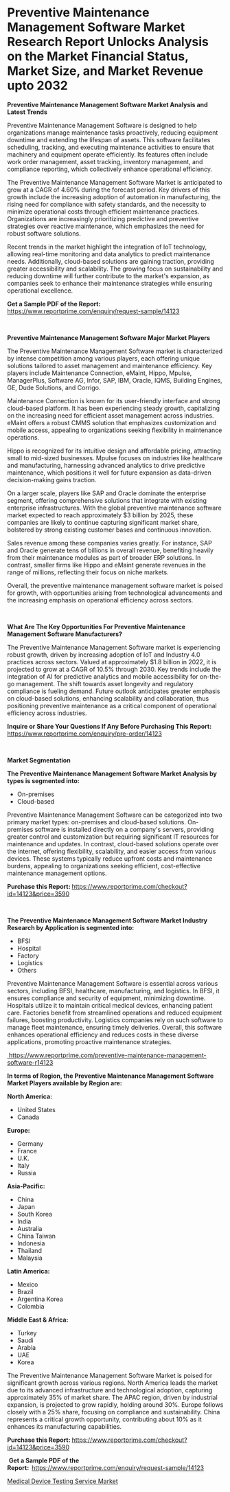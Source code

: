 <p><h1>Preventive Maintenance Management Software Market Research Report Unlocks Analysis on the Market Financial Status, Market Size, and Market Revenue upto 2032</h1></p><p><strong>Preventive Maintenance Management Software Market Analysis and Latest Trends</strong></p>
<p><p>Preventive Maintenance Management Software is designed to help organizations manage maintenance tasks proactively, reducing equipment downtime and extending the lifespan of assets. This software facilitates scheduling, tracking, and executing maintenance activities to ensure that machinery and equipment operate efficiently. Its features often include work order management, asset tracking, inventory management, and compliance reporting, which collectively enhance operational efficiency.</p><p>The Preventive Maintenance Management Software Market is anticipated to grow at a CAGR of 4.60% during the forecast period. Key drivers of this growth include the increasing adoption of automation in manufacturing, the rising need for compliance with safety standards, and the necessity to minimize operational costs through efficient maintenance practices. Organizations are increasingly prioritizing predictive and preventive strategies over reactive maintenance, which emphasizes the need for robust software solutions.</p><p>Recent trends in the market highlight the integration of IoT technology, allowing real-time monitoring and data analytics to predict maintenance needs. Additionally, cloud-based solutions are gaining traction, providing greater accessibility and scalability. The growing focus on sustainability and reducing downtime will further contribute to the market's expansion, as companies seek to enhance their maintenance strategies while ensuring operational excellence.</p></p>
<p><strong>Get a Sample PDF of the Report:&nbsp;</strong> <a href="https://www.reportprime.com/enquiry/request-sample/14123?utm_campaign=3095&utm_medium=2&utm_source=Github&utm_content=ia&utm_term=20032025&utm_id=preventive-maintenance-management-software">https://www.reportprime.com/enquiry/request-sample/14123</a></p>
<p>&nbsp;</p>
<p><strong>Preventive Maintenance Management Software Major Market Players</strong></p>
<p><p>The Preventive Maintenance Management Software market is characterized by intense competition among various players, each offering unique solutions tailored to asset management and maintenance efficiency. Key players include Maintenance Connection, eMaint, Hippo, Mpulse, ManagerPlus, Software AG, Infor, SAP, IBM, Oracle, IQMS, Building Engines, GE, Dude Solutions, and Corrigo. </p><p>Maintenance Connection is known for its user-friendly interface and strong cloud-based platform. It has been experiencing steady growth, capitalizing on the increasing need for efficient asset management across industries. eMaint offers a robust CMMS solution that emphasizes customization and mobile access, appealing to organizations seeking flexibility in maintenance operations.</p><p>Hippo is recognized for its intuitive design and affordable pricing, attracting small to mid-sized businesses. Mpulse focuses on industries like healthcare and manufacturing, harnessing advanced analytics to drive predictive maintenance, which positions it well for future expansion as data-driven decision-making gains traction.</p><p>On a larger scale, players like SAP and Oracle dominate the enterprise segment, offering comprehensive solutions that integrate with existing enterprise infrastructures. With the global preventive maintenance software market expected to reach approximately $3 billion by 2025, these companies are likely to continue capturing significant market share, bolstered by strong existing customer bases and continuous innovation.</p><p>Sales revenue among these companies varies greatly. For instance, SAP and Oracle generate tens of billions in overall revenue, benefiting heavily from their maintenance modules as part of broader ERP solutions. In contrast, smaller firms like Hippo and eMaint generate revenues in the range of millions, reflecting their focus on niche markets.</p><p>Overall, the preventive maintenance management software market is poised for growth, with opportunities arising from technological advancements and the increasing emphasis on operational efficiency across sectors.</p></p>
<p>&nbsp;</p>
<p><strong>What Are The Key Opportunities For Preventive Maintenance Management Software Manufacturers?</strong></p>
<p><p>The Preventive Maintenance Management Software market is experiencing robust growth, driven by increasing adoption of IoT and Industry 4.0 practices across sectors. Valued at approximately $1.8 billion in 2022, it is projected to grow at a CAGR of 10.5% through 2030. Key trends include the integration of AI for predictive analytics and mobile accessibility for on-the-go management. The shift towards asset longevity and regulatory compliance is fueling demand. Future outlook anticipates greater emphasis on cloud-based solutions, enhancing scalability and collaboration, thus positioning preventive maintenance as a critical component of operational efficiency across industries.</p></p>
<p><strong>Inquire or Share Your Questions If Any Before Purchasing This Report:</strong> <a href="https://www.reportprime.com/enquiry/pre-order/14123?utm_campaign=3095&utm_medium=2&utm_source=Github&utm_content=ia&utm_term=20032025&utm_id=preventive-maintenance-management-software">https://www.reportprime.com/enquiry/pre-order/14123</a></p>
<p>&nbsp;</p>
<p><strong>Market Segmentation</strong></p>
<p><strong>The Preventive Maintenance Management Software Market Analysis by types is segmented into:</strong></p>
<p><ul><li>On-premises</li><li>Cloud-based</li></ul></p>
<p><p>Preventive Maintenance Management Software can be categorized into two primary market types: on-premises and cloud-based solutions. On-premises software is installed directly on a company's servers, providing greater control and customization but requiring significant IT resources for maintenance and updates. In contrast, cloud-based solutions operate over the internet, offering flexibility, scalability, and easier access from various devices. These systems typically reduce upfront costs and maintenance burdens, appealing to organizations seeking efficient, cost-effective maintenance management options.</p></p>
<p><strong>Purchase this Report:&nbsp;</strong><a href="https://www.reportprime.com/checkout?id=14123&price=3590&utm_campaign=3095&utm_medium=2&utm_source=Github&utm_content=ia&utm_term=20032025&utm_id=preventive-maintenance-management-software">https://www.reportprime.com/checkout?id=14123&price=3590</a></p>
<p>&nbsp;</p>
<p><strong>The Preventive Maintenance Management Software Market Industry Research by Application is segmented into:</strong></p>
<p><ul><li>BFSI</li><li>Hospital</li><li>Factory</li><li>Logistics</li><li>Others</li></ul></p>
<p><p>Preventive Maintenance Management Software is essential across various sectors, including BFSI, healthcare, manufacturing, and logistics. In BFSI, it ensures compliance and security of equipment, minimizing downtime. Hospitals utilize it to maintain critical medical devices, enhancing patient care. Factories benefit from streamlined operations and reduced equipment failures, boosting productivity. Logistics companies rely on such software to manage fleet maintenance, ensuring timely deliveries. Overall, this software enhances operational efficiency and reduces costs in these diverse applications, promoting proactive maintenance strategies.</p></p>
<p><a href="https://www.reportprime.com/preventive-maintenance-management-software-r14123?utm_campaign=3095&utm_medium=2&utm_source=Github&utm_content=ia&utm_term=20032025&utm_id=preventive-maintenance-management-software">&nbsp;https://www.reportprime.com/preventive-maintenance-management-software-r14123</a></p>
<p><strong>In terms of Region, the Preventive Maintenance Management Software Market Players available by Region are:</strong></p>
<p>
    <p> <strong> North America: </strong>
        <ul>
            <li>United States</li>
            <li>Canada</li>
        </ul>
        </p> 
    <p> <strong> Europe: </strong>
        <ul>
            <li>Germany</li>
            <li>France</li>
            <li>U.K.</li>
            <li>Italy</li>
            <li>Russia</li>
        </ul>
        </p> 
    <p> <strong> Asia-Pacific: </strong>
        <ul>
            <li>China</li>
            <li>Japan</li>
            <li>South Korea</li>
            <li>India</li>
            <li>Australia</li>
            <li>China Taiwan</li>
            <li>Indonesia</li>
            <li>Thailand</li>
            <li>Malaysia</li>
        </ul>
        </p> 
    <p> <strong> Latin America: </strong>
        <ul>
            <li>Mexico</li>
            <li>Brazil</li>
            <li>Argentina Korea</li>
            <li>Colombia</li>
        </ul>
        </p> 
    <p> <strong> Middle East & Africa: </strong>
        <ul>
            <li>Turkey</li>
            <li>Saudi</li>
            <li>Arabia</li>
            <li>UAE</li>
            <li>Korea</li>
        </ul>
    </p>
    </p>
<p><p>The Preventive Maintenance Management Software Market is poised for significant growth across various regions. North America leads the market due to its advanced infrastructure and technological adoption, capturing approximately 35% of market share. The APAC region, driven by industrial expansion, is projected to grow rapidly, holding around 30%. Europe follows closely with a 25% share, focusing on compliance and sustainability. China represents a critical growth opportunity, contributing about 10% as it enhances its manufacturing capabilities.</p></p>
<p><strong>Purchase this Report: </strong><a href="https://www.reportprime.com/checkout?id=14123&price=3590&utm_campaign=3095&utm_medium=2&utm_source=Github&utm_content=ia&utm_term=20032025&utm_id=preventive-maintenance-management-software">https://www.reportprime.com/checkout?id=14123&price=3590</a></p>
<p>&nbsp;<strong>Get a Sample PDF of the Report:&nbsp;&nbsp;</strong><a href="https://www.reportprime.com/enquiry/request-sample/14123?utm_campaign=3095&utm_medium=2&utm_source=Github&utm_content=ia&utm_term=20032025&utm_id=preventive-maintenance-management-software">https://www.reportprime.com/enquiry/request-sample/14123</a></p>
<p><strong></strong></p>
<p><p><a href="https://github.com/muhjanaidu/Market-Research-Report-List-1/blob/main/medical-device-testing-service-market.md?utm_campaign=3095&utm_medium=2&utm_source=Github&utm_content=ia&utm_term=20032025&utm_id=preventive-maintenance-management-software">Medical Device Testing Service Market</a></p></p>